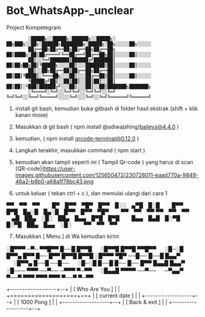 # Bot_WhatsApp-_unclear
Project Kompetegram


            ░█████╗░░█████╗░██████╗░░█████╗░  ██╗███╗░░██╗░██████╗████████╗░█████╗░██╗░░░░░██╗░░░░░
            ██╔══██╗██╔══██╗██╔══██╗██╔══██╗  ██║████╗░██║██╔════╝╚══██╔══╝██╔══██╗██║░░░░░██║░░░░░
            ██║░░╚═╝███████║██████╔╝███████║  ██║██╔██╗██║╚█████╗░░░░██║░░░███████║██║░░░░░██║░░░░░
            ██║░░██╗██╔══██║██╔══██╗██╔══██║  ██║██║╚████║░╚═══██╗░░░██║░░░██╔══██║██║░░░░░██║░░░░░
            ╚█████╔╝██║░░██║██║░░██║██║░░██║  ██║██║░╚███║██████╔╝░░░██║░░░██║░░██║███████╗███████╗
            ░╚════╝░╚═╝░░╚═╝╚═╝░░╚═╝╚═╝░░╚═╝  ╚═╝╚═╝░░╚══╝╚═════╝░░░░╚═╝░░░╚═╝░░╚═╝╚══════╝╚══════╝

1. install git bash, kemudian buka gitbash di folder hasil ekstrak (shift + klik kanan mose)
2. Masukkan di git bash ( npm install @adiwajshing/baileys@4.4.0 )
3. kemudian, ( npm install qrcode-terminal@0.12.0 )
4. Langkah terakhir, masukkan command ( npm start )
5. kemudian akan tampil seperti ini ( Tampil Qr-code ) yang harus di scan
[QR-code](https://user-images.githubusercontent.com/125650472/230728011-eaad770a-9849-46a2-b8b0-a68a1f78bc43.png

6. untuk keluar ( tekan ctrl + c ), dan memulai ulangi dari cara 1


▀▀ ▀▀ ▀▀   █▀ █▀▀ ▀█▀ █▀▀ █░░ ▄▀█ █░█   █▀▀ █▀█ █▄░█ █▄░█ █▀▀ █▀▀ ▀█▀   ▀▀ ▀▀ ▀▀
▀▀ ▀▀ ▀▀   ▄█ ██▄ ░█░ ██▄ █▄▄ █▀█ █▀█   █▄▄ █▄█ █░▀█ █░▀█ ██▄ █▄▄ ░█░   ▀▀ ▀▀ ▀▀

7. Masukkan [ Menu ] di Wa kemudian kirim

░█▀▀▀ ─▀─ ▀▀█▀▀ █──█ █▀▀█ 　 ░█▀▀█ █▀▀█ ▀▀█▀▀ 　 ░█─░█ █▀▀▄ █▀▀ █── █▀▀ █▀▀█ █▀▀█ 
░█▀▀▀ ▀█▀ ──█── █──█ █▄▄▀ 　 ░█▀▀▄ █──█ ──█── 　 ░█─░█ █──█ █── █── █▀▀ █▄▄█ █▄▄▀ 
░█─── ▀▀▀ ──▀── ─▀▀▀ ▀─▀▀ 　 ░█▄▄█ ▀▀▀▀ ──▀── 　 ─▀▄▄▀ ▀──▀ ▀▀▀ ▀▀▀ ▀▀▀ ▀──▀ ▀─▀▀

+-------------------+--+
|  [ Who Are You ]  |  |
+===================+==+
| [ current date  ] |  |
+-------------------+--+
| [  1000 Pong   ]  |  |
+-------------------+--+
| [ Back & exit  ]  |  |
+-------------------+--+

















